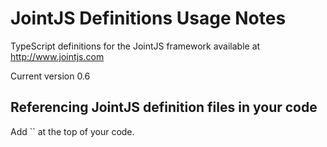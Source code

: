 # JointJS Definitions Usage Notes

TypeScript definitions for the JointJS framework available at http://www.jointjs.com

Current version 0.6

## Referencing JointJS definition files in your code

Add `` at the top of your code.